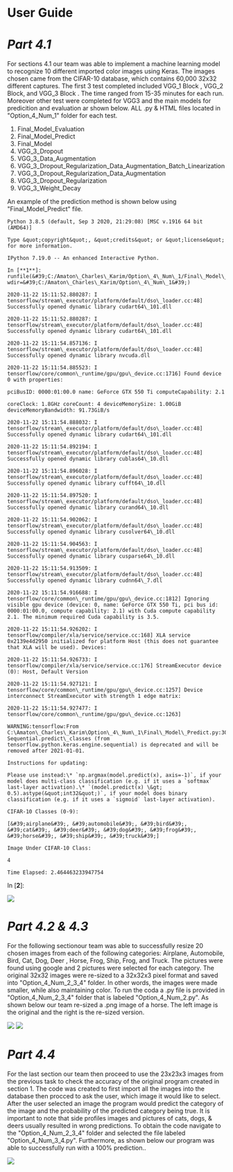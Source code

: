 # **User Guide**

# *Part 4.1*

For sections 4.1 our team was able to implement a machine learning model to recognize 10 different imported color images using Keras. The images chosen came from the CIFAR-10 database, which contains 60,000 32x32 different captures. The first 3 test completed included VGG\_1 Block , VGG\_2 Block, and VGG\_3 Block . The time ranged from 15-35 minutes for each run. Moreover other test were completed for VGG3 and the main models for predicition and evaluation ar shown below. ALL .py &amp; HTML files located in &quot;Option\_4\_Num\_1&quot; folder for each test.

1. Final\_Model\_Evaluation
2. Final\_Model\_Predict
3. Final\_Model
4. VGG\_3\_Dropout
5. VGG\_3\_Data\_Augmentation
6. VGG\_3\_Dropout\_Regularization\_Data\_Augmentation\_Batch\_Linearization
7. VGG\_3\_Dropout\_Regularization\_Data\_Augmentation
8. VGG\_3\_Dropout\_Regularization
9. VGG\_3\_Weight\_Decay

An example of the prediction method is shown below using &quot;Final\_Model\_Predict&quot; file.

```
Python 3.8.5 (default, Sep 3 2020, 21:29:08) [MSC v.1916 64 bit (AMD64)]

Type &quot;copyright&quot;, &quot;credits&quot; or &quot;license&quot; for more information.

IPython 7.19.0 -- An enhanced Interactive Python.

In [**1**]: runfile(&#39;C:/Amaton\_Charles\_Karim/Option\_4\_Num\_1/Final\_Model\_Predict.py&#39;, wdir=&#39;C:/Amaton\_Charles\_Karim/Option\_4\_Num\_1&#39;)

2020-11-22 15:11:52.880287: I tensorflow/stream\_executor/platform/default/dso\_loader.cc:48] Successfully opened dynamic library cudart64\_101.dll

2020-11-22 15:11:52.880287: I tensorflow/stream\_executor/platform/default/dso\_loader.cc:48] Successfully opened dynamic library cudart64\_101.dll

2020-11-22 15:11:54.857136: I tensorflow/stream\_executor/platform/default/dso\_loader.cc:48] Successfully opened dynamic library nvcuda.dll

2020-11-22 15:11:54.885523: I tensorflow/core/common\_runtime/gpu/gpu\_device.cc:1716] Found device 0 with properties:

pciBusID: 0000:01:00.0 name: GeForce GTX 550 Ti computeCapability: 2.1

coreClock: 1.8GHz coreCount: 4 deviceMemorySize: 1.00GiB deviceMemoryBandwidth: 91.73GiB/s

2020-11-22 15:11:54.888032: I tensorflow/stream\_executor/platform/default/dso\_loader.cc:48] Successfully opened dynamic library cudart64\_101.dll

2020-11-22 15:11:54.892194: I tensorflow/stream\_executor/platform/default/dso\_loader.cc:48] Successfully opened dynamic library cublas64\_10.dll

2020-11-22 15:11:54.896028: I tensorflow/stream\_executor/platform/default/dso\_loader.cc:48] Successfully opened dynamic library cufft64\_10.dll

2020-11-22 15:11:54.897520: I tensorflow/stream\_executor/platform/default/dso\_loader.cc:48] Successfully opened dynamic library curand64\_10.dll

2020-11-22 15:11:54.902062: I tensorflow/stream\_executor/platform/default/dso\_loader.cc:48] Successfully opened dynamic library cusolver64\_10.dll

2020-11-22 15:11:54.904563: I tensorflow/stream\_executor/platform/default/dso\_loader.cc:48] Successfully opened dynamic library cusparse64\_10.dll

2020-11-22 15:11:54.913509: I tensorflow/stream\_executor/platform/default/dso\_loader.cc:48] Successfully opened dynamic library cudnn64\_7.dll

2020-11-22 15:11:54.916688: I tensorflow/core/common\_runtime/gpu/gpu\_device.cc:1812] Ignoring visible gpu device (device: 0, name: GeForce GTX 550 Ti, pci bus id: 0000:01:00.0, compute capability: 2.1) with Cuda compute capability 2.1. The minimum required Cuda capability is 3.5.

2020-11-22 15:11:54.926202: I tensorflow/compiler/xla/service/service.cc:168] XLA service 0x2139e4d2950 initialized for platform Host (this does not guarantee that XLA will be used). Devices:

2020-11-22 15:11:54.926733: I tensorflow/compiler/xla/service/service.cc:176] StreamExecutor device (0): Host, Default Version

2020-11-22 15:11:54.927121: I tensorflow/core/common\_runtime/gpu/gpu\_device.cc:1257] Device interconnect StreamExecutor with strength 1 edge matrix:

2020-11-22 15:11:54.927477: I tensorflow/core/common\_runtime/gpu/gpu\_device.cc:1263]

WARNING:tensorflow:From C:\Amaton\_Charles\_Karim\Option\_4\_Num\_1\Final\_Model\_Predict.py:30: Sequential.predict\_classes (from tensorflow.python.keras.engine.sequential) is deprecated and will be removed after 2021-01-01.

Instructions for updating:

Please use instead:\* `np.argmax(model.predict(x), axis=-1)`, if your model does multi-class classification (e.g. if it uses a `softmax` last-layer activation).\* `(model.predict(x) \&gt; 0.5).astype(&quot;int32&quot;)`, if your model does binary classification (e.g. if it uses a `sigmoid` last-layer activation).

CIFAR-10 Classes (0-9):

[&#39;airplane&#39;, &#39;automobile&#39;, &#39;bird&#39;, &#39;cat&#39;, &#39;deer&#39;, &#39;dog&#39;, &#39;frog&#39;, &#39;horse&#39;, &#39;ship&#39;, &#39;truck&#39;]

Image Under CIFAR-10 Class:

4

Time Elapsed: 2.464463233947754
```
In [**2**]:

![](RackMultipart20201210-4-b5mg95_html_d8f458ef325a479e.png)

# *Part 4.2 & 4.3*

For the following sectionour team was able to successfully resize 20 chosen images from each of the following categories: Airplane, Automobile, Bird, Cat, Dog, Deer , Horse, Frog, Ship, Frog, and Truck. The pictures were found using google and 2 pictures were selected for each category. The original 32x32 images were re-sized to a 32x32x3 pixel format and saved into &quot;Option\_4\_Num\_2\_3\_4&quot; folder. In other words, the images were made smaller, while also maintaining color. To run the coda a .py file is provided in &quot;Option\_4\_Num\_2\_3\_4&quot; folder that is labeled &quot;Option\_4\_Num\_2.py&quot;. As shown below our team re-sized a .png image of a horse. The left image is the original and the right is the re-sized version.

![](RackMultipart20201210-4-b5mg95_html_6407f926b49e25f6.png) ![](RackMultipart20201210-4-b5mg95_html_1e2c846ff3b3b342.png)

# *Part 4.4*

For the last section our team then proceed to use the 23x23x3 images from the previous task to check the accuracy of the original program created in section 1. The code was created to first import all the images into the database then procced to ask the user, which image it would like to select. After the user selected an image the program would predict the category of the image and the probability of the predicted category being true. It is important to note that side profiles images and pictures of cats, dogs, &amp; deers usually resulted in wrong predictions. To obtain the code navigate to the &quot;Option\_4\_Num\_2\_3\_4&quot; folder and selected the file labeled &quot;Option\_4\_Num\_3\_4.py&quot;. Furthermore, as shown below our program was able to successfully run with a 100% prediction..

![](RackMultipart20201210-4-b5mg95_html_f48e51f8b0724439.png)
